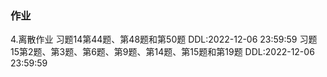 


### 作业

4.离散作业 
习题14第44题、第48题和第50题  DDL:2022-12-06 23:59:59
习题15第2题、第3题、第6题、第9题、第14题、第15题和第19题  DDL:2022-12-06 23:59:59

 






